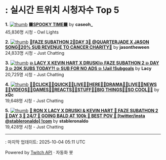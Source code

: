 # : 실시간 트위치 시청자수 Top 5

**1.** [![thumb](https://static-cdn.jtvnw.net/previews-ttv/live_user_caseoh_-320x180.jpg)](https://twitch.tv/caseoh_)
**[🟨SPOOKY TIME🟨](https://twitch.tv/caseoh_)** by **caseoh_**<br>45,836명 시청  - Owl Lights

**2.** [![thumb](https://static-cdn.jtvnw.net/previews-ttv/live_user_jasontheween-320x180.jpg)](https://twitch.tv/jasontheween)
**[🔴FAZE SUBATHON 2🔴DAY 3🔴 @QUARTERJADE X JASON SONG🔴20% SUB REVENUE TO CANCER CHARITY🔴](https://twitch.tv/jasontheween)** by **jasontheween**<br>24,833명 시청  - Just Chatting

**3.** [![thumb](https://static-cdn.jtvnw.net/previews-ttv/live_user_lacy-320x180.jpg)](https://twitch.tv/Lacy)
**[💥 LACY X KEVIN HART X DRUSKI💥 FAZE SUBATHON 2 💥 DAY 3 💥 20K SUBS TODAY?! 💥 SUB FOR NO ADS 💥 !Jail !Subgoals](https://twitch.tv/Lacy)** by **Lacy**<br>20,725명 시청  - Just Chatting

**4.** [![thumb](https://static-cdn.jtvnw.net/previews-ttv/live_user_xqc-320x180.jpg)](https://twitch.tv/xQc)
**[👷‍♂️CLICK👷‍♂️QUICK👷‍♂️LIVE👷‍♂️HERE👷‍♂️DRAMA👷‍♂️LIVE👷‍♂️NEWS👷‍♂️VIDEOS👷‍♂️GAMES👷‍♂️REACTS👷‍♂️STUFF👷‍♂️BIG THINGS👷‍♂️SO COOL👷‍♂️](https://twitch.tv/xQc)** by **xQc**<br>19,648명 시청  - Just Chatting

**5.** [![thumb](https://static-cdn.jtvnw.net/previews-ttv/live_user_stableronaldo-320x180.jpg)](https://twitch.tv/stableronaldo)
**[💯 RON X LACY X DRUSKI & KEVIN HART 💯 FAZE SUBATHON 2 💯 DAY 3 💯 24/7 💯 GOING BALD AT 100k 💯 BEST POV  💯 [twitter/insta @stableronaldo] !com](https://twitch.tv/stableronaldo)** by **stableronaldo**<br>19,428명 시청  - Just Chatting


---
: 마지막 업데이트: 2025-10-04 05:11 UTC

Powered by [Twitch API](https://dev.twitch.tv/docs/api/reference) · 자동화 봇